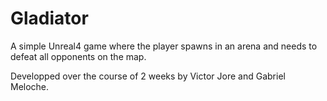 # Gladiator
A simple Unreal4 game where the player spawns in an arena and needs to defeat all opponents on the map.

Developped over the course of 2 weeks by Victor Jore and Gabriel Meloche.
